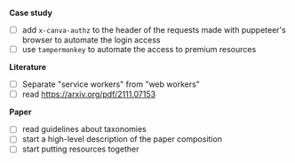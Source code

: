 **Case study**
- [ ] add `x-canva-authz` to the header of the requests made with puppeteer's browser to automate the login access
- [ ] use `tampermonkey` to automate the access to premium resources

**Literature**
- [ ] Separate "service workers" from "web workers"
- [ ] read https://arxiv.org/pdf/2111.07153

**Paper**
- [ ] read guidelines about taxonomies
- [ ] start a high-level description of the paper composition
- [ ] start putting resources together
